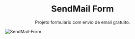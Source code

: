 <h1 align="center">SendMail Form</h1>
<p align="center">Projeto formulário com envio de email gratuito.</p>

![SendMail-Form](https://user-images.githubusercontent.com/47668352/206532802-5943cc67-ec90-4696-97c4-e92530844441.png)
